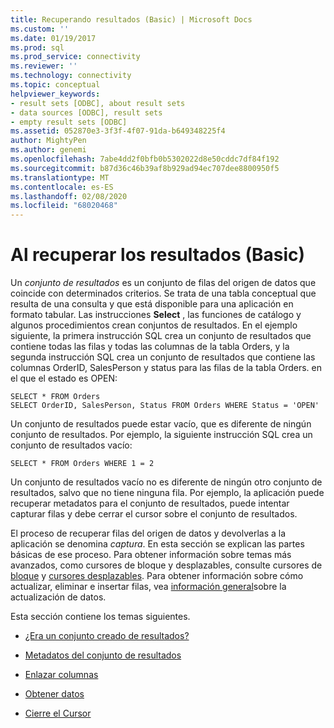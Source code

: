 ```yaml
---
title: Recuperando resultados (Basic) | Microsoft Docs
ms.custom: ''
ms.date: 01/19/2017
ms.prod: sql
ms.prod_service: connectivity
ms.reviewer: ''
ms.technology: connectivity
ms.topic: conceptual
helpviewer_keywords:
- result sets [ODBC], about result sets
- data sources [ODBC], result sets
- empty result sets [ODBC]
ms.assetid: 052870e3-3f3f-4f07-91da-b649348225f4
author: MightyPen
ms.author: genemi
ms.openlocfilehash: 7abe4dd2f0bfb0b5302022d8e50cddc7df84f192
ms.sourcegitcommit: b87d36c46b39af8b929ad94ec707dee8800950f5
ms.translationtype: MT
ms.contentlocale: es-ES
ms.lasthandoff: 02/08/2020
ms.locfileid: "68020468"
---
```

# <a name="retrieving-results-basic"></a>Al recuperar los resultados (Basic)
Un *conjunto de resultados* es un conjunto de filas del origen de datos que coincide con determinados criterios. Se trata de una tabla conceptual que resulta de una consulta y que está disponible para una aplicación en formato tabular. Las instrucciones **Select** , las funciones de catálogo y algunos procedimientos crean conjuntos de resultados. En el ejemplo siguiente, la primera instrucción SQL crea un conjunto de resultados que contiene todas las filas y todas las columnas de la tabla Orders, y la segunda instrucción SQL crea un conjunto de resultados que contiene las columnas OrderID, SalesPerson y status para las filas de la tabla Orders. en el que el estado es OPEN:  
  
```  
SELECT * FROM Orders  
SELECT OrderID, SalesPerson, Status FROM Orders WHERE Status = 'OPEN'  
```  
  
 Un conjunto de resultados puede estar vacío, que es diferente de ningún conjunto de resultados. Por ejemplo, la siguiente instrucción SQL crea un conjunto de resultados vacío:  
  
```  
SELECT * FROM Orders WHERE 1 = 2  
```  
  
 Un conjunto de resultados vacío no es diferente de ningún otro conjunto de resultados, salvo que no tiene ninguna fila. Por ejemplo, la aplicación puede recuperar metadatos para el conjunto de resultados, puede intentar capturar filas y debe cerrar el cursor sobre el conjunto de resultados.  
  
 El proceso de recuperar filas del origen de datos y devolverlas a la aplicación se denomina *captura*. En esta sección se explican las partes básicas de ese proceso. Para obtener información sobre temas más avanzados, como cursores de bloque y desplazables, consulte cursores de [bloque](../../../odbc/reference/develop-app/block-cursors.md) y [cursores desplazables](../../../odbc/reference/develop-app/scrollable-cursors.md). Para obtener información sobre cómo actualizar, eliminar e insertar filas, vea [información general](../../../odbc/reference/develop-app/updating-data-overview.md)sobre la actualización de datos.  
  
 Esta sección contiene los temas siguientes.  
  
-   [¿Era un conjunto creado de resultados?](../../../odbc/reference/develop-app/was-a-result-set-created.md)  
  
-   [Metadatos del conjunto de resultados](../../../odbc/reference/develop-app/result-set-metadata.md)  
  
-   [Enlazar columnas](../../../odbc/reference/develop-app/binding-columns.md)  
  
-   [Obtener datos](../../../odbc/reference/develop-app/fetching-data.md)  
  
-   [Cierre el Cursor](../../../odbc/reference/develop-app/closing-the-cursor.md)
